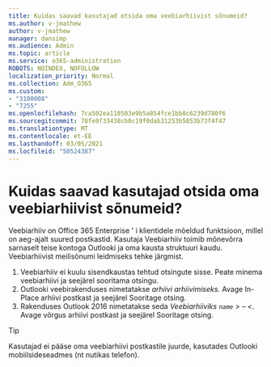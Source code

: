 ```yaml
---
title: Kuidas saavad kasutajad otsida oma veebiarhiivist sõnumeid?
ms.author: v-jmathew
author: v-jmathew
manager: dansimp
ms.audience: Admin
ms.topic: article
ms.service: o365-administration
ROBOTS: NOINDEX, NOFOLLOW
localization_priority: Normal
ms.collection: Adm_O365
ms.custom:
- "3100008"
- "7255"
ms.openlocfilehash: 7ca502ea118503e9b5a854fce1bb8c6239d780f6
ms.sourcegitcommit: 78fe9f33438cb0c19f0dab31253b5853b73f4f47
ms.translationtype: MT
ms.contentlocale: et-EE
ms.lasthandoff: 03/05/2021
ms.locfileid: "50524387"
---
```

# <a name="how-users-can-search-their-online-archive-for-messages"></a>Kuidas saavad kasutajad otsida oma veebiarhiivist sõnumeid?

Veebiarhiiv on Office 365 Enterprise ' i klientidele mõeldud funktsioon, millel on aeg-ajalt suured postkastid. Kasutaja Veebiarhiiv toimib mõnevõrra sarnaselt teise kontoga Outlooki ja oma kausta struktuuri kaudu. Veebiarhiivist meilisõnumi leidmiseks tehke järgmist.

1. Veebiarhiiv ei kuulu sisendkaustas tehtud otsingute sisse. Peate minema veebiarhiivi ja seejärel sooritama otsingu.
2. Outlooki veebirakenduses nimetatakse *arhiivi arhiivimiseks.* Avage In-Place arhiivi postkast ja seejärel Sooritage otsing.
3. Rakenduses Outlook 2016 nimetatakse seda *Veebiarhiiviks `name` > – <*. Avage võrgus arhiivi postkast ja seejärel Sooritage otsing.

> [!TIP]
> Kasutajad ei pääse oma veebiarhiivi postkastile juurde, kasutades Outlooki mobiilsideseadmes (nt nutikas telefon).
